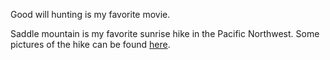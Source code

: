 Good will hunting is my favorite movie.

Saddle mountain is my favorite sunrise hike in the Pacific Northwest. Some pictures of the hike can be found [here](https://stateparks.oregon.gov/index.cfm?do=park.profile&parkId=140).
